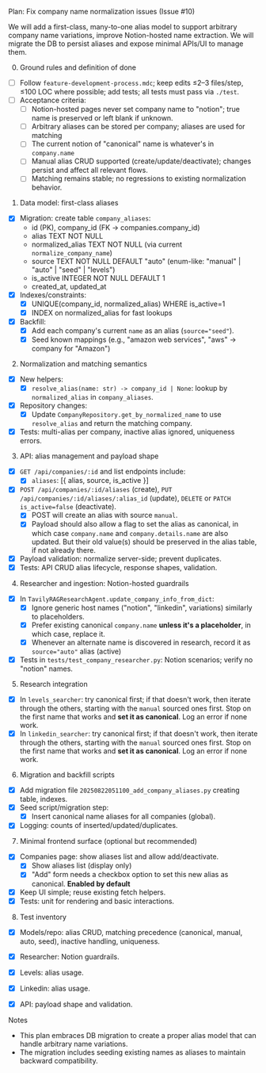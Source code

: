 Plan: Fix company name normalization issues (Issue #10)

We will add a first-class, many-to-one alias model to support arbitrary company name variations, improve Notion-hosted name extraction. We will migrate the DB to persist aliases and expose minimal APIs/UI to manage them.

0. Ground rules and definition of done

- [ ] Follow `feature-development-process.mdc`; keep edits ≤2–3 files/step, ≤100 LOC where possible; add tests; all tests must pass via `./test`.
- [ ] Acceptance criteria:
  - [ ] Notion-hosted pages never set company name to "notion"; true name is preserved or left blank if unknown.
  - [ ] Arbitrary aliases can be stored per company; aliases are used for matching
  - [ ] The current notion of "canonical" name is whatever's in `company.name`
  - [ ] Manual alias CRUD supported (create/update/deactivate); changes persist and affect all relevant flows.
  - [ ] Matching remains stable; no regressions to existing normalization behavior.

1. Data model: first-class aliases

- [x] Migration: create table `company_aliases`:
  - id (PK), company_id (FK -> companies.company_id)
  - alias TEXT NOT NULL
  - normalized_alias TEXT NOT NULL (via current `normalize_company_name`)
  - source TEXT NOT NULL DEFAULT "auto" (enum-like: "manual" | "auto" | "seed" | "levels")
  - is_active INTEGER NOT NULL DEFAULT 1
  - created_at, updated_at
- [x] Indexes/constraints:
  - [x] UNIQUE(company_id, normalized_alias) WHERE is_active=1
  - [x] INDEX on normalized_alias for fast lookups
- [x] Backfill:
  - [x] Add each company's current `name` as an alias (`source="seed"`).
  - [x] Seed known mappings (e.g., "amazon web services", "aws" → company for "Amazon")

2. Normalization and matching semantics

- [x] New helpers:
  - [x] `resolve_alias(name: str) -> company_id | None`:
        lookup by `normalized_alias` in `company_aliases`.
- [x] Repository changes:
  - [x] Update `CompanyRepository.get_by_normalized_name` to use `resolve_alias` and return the matching company.
- [x] Tests: multi-alias per company, inactive alias ignored, uniqueness errors.

3. API: alias management and payload shape

- [x] `GET /api/companies/:id` and list endpoints include:
  - [x] `aliases`: [{ alias, source, is_active }]
- [x] `POST /api/companies/:id/aliases` (create), `PUT /api/companies/:id/aliases/:alias_id` (update), `DELETE` or `PATCH is_active=false` (deactivate).
  - [x] POST will create an alias with source `manual`.
  - [x] Payload should also allow a flag to set the alias as canonical, in which case `company.name` and `company.details.name` are also updated.  But their old value(s) should be preserved in the alias table, if not already there.
- [x] Payload validation: normalize server-side; prevent duplicates.
- [x] Tests: API CRUD alias lifecycle, response shapes, validation.

4. Researcher and ingestion: Notion-hosted guardrails

- [x] In `TavilyRAGResearchAgent.update_company_info_from_dict`:
  - [x] Ignore generic host names ("notion", "linkedin", variations) similarly to placeholders.
  - [x] Prefer existing canonical `company.name` **unless it's a placeholder**, in which case, replace it.
  - [x] Whenever an alternate name is discovered in research, record it as `source="auto"` alias (active)
- [x] Tests in `tests/test_company_researcher.py`: Notion scenarios; verify no "notion" names.

5. Research integration

- [x] In `levels_searcher`: try canonical first; if that doesn't work, then iterate through the others, starting with the `manual` sourced ones first.  Stop on the first name that works and **set it as canonical**. Log an error if none work.
- [x] In `linkedin_searcher`: try canonical first; if that doesn't work, then iterate through the others, starting with the `manual` sourced ones first.  Stop on the first name that works and **set it as canonical**. Log an error if none work.

6. Migration and backfill scripts

- [x] Add migration file `20250822051100_add_company_aliases.py` creating table, indexes.
- [x] Seed script/migration step:
  - [x] Insert canonical name aliases for all companies (global).
- [x] Logging: counts of inserted/updated/duplicates.

7. Minimal frontend surface (optional but recommended)

- [x] Companies page: show aliases list and allow add/deactivate.
    - [x] Show aliases list (display only)
    - [x] "Add" form needs a checkbox option to set this new alias as canonical. **Enabled by default**
- [x] Keep UI simple; reuse existing fetch helpers.
- [x] Tests: unit for rendering and basic interactions.

8. Test inventory

- [x] Models/repo: alias CRUD, matching precedence (canonical, manual, auto, seed), inactive handling, uniqueness.
- [x] Researcher: Notion guardrails.
- [x] Levels: alias usage.
- [x] Linkedin: alias usage.
- [x] API: payload shape and validation.


Notes

- This plan embraces DB migration to create a proper alias model that can handle arbitrary name variations.
- The migration includes seeding existing names as aliases to maintain backward compatibility.
